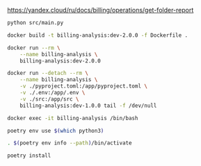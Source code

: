 https://yandex.cloud/ru/docs/billing/operations/get-folder-report

```sh
python src/main.py
```

```sh
docker build -t billing-analysis:dev-2.0.0 -f Dockerfile .
```

```sh
docker run --rm \
    --name billing-analysis \
    billing-analysis:dev-2.0.0
```

```sh
docker run --detach --rm \
    --name billing-analysis \
    -v ./pyproject.toml:/app/pyproject.toml \
    -v ./.env:/app/.env \
    -v ./src:/app/src \
    billing-analysis:dev-1.0.0 tail -f /dev/null
```


```sh
docker exec -it billing-analysis /bin/bash
```

```sh
poetry env use $(which python3)
```


```sh
. $(poetry env info --path)/bin/activate
```

```sh
poetry install
```
